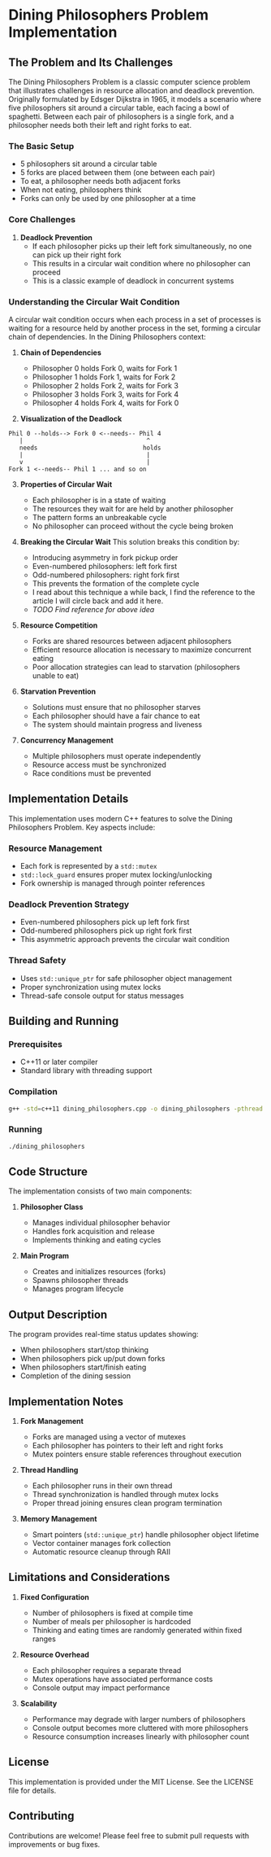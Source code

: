# Dining Philosophers Problem Implementation

## The Problem and Its Challenges

The Dining Philosophers Problem is a classic computer science problem that illustrates challenges in resource allocation and deadlock prevention. Originally formulated by Edsger Dijkstra in 1965, it models a scenario where five philosophers sit around a circular table, each facing a bowl of spaghetti. Between each pair of philosophers is a single fork, and a philosopher needs both their left and right forks to eat.

### The Basic Setup
- 5 philosophers sit around a circular table
- 5 forks are placed between them (one between each pair)
- To eat, a philosopher needs both adjacent forks
- When not eating, philosophers think
- Forks can only be used by one philosopher at a time

### Core Challenges

1. **Deadlock Prevention**
    - If each philosopher picks up their left fork simultaneously, no one can pick up their right fork
    - This results in a circular wait condition where no philosopher can proceed
    - This is a classic example of deadlock in concurrent systems

### Understanding the Circular Wait Condition

A circular wait condition occurs when each process in a set of processes is waiting for a resource held by another process in the set, forming a circular chain of dependencies. In the Dining Philosophers context:

1. **Chain of Dependencies**
    - Philosopher 0 holds Fork 0, waits for Fork 1
    - Philosopher 1 holds Fork 1, waits for Fork 2
    - Philosopher 2 holds Fork 2, waits for Fork 3
    - Philosopher 3 holds Fork 3, waits for Fork 4
    - Philosopher 4 holds Fork 4, waits for Fork 0

2. **Visualization of the Deadlock**
```
Phil 0 --holds--> Fork 0 <--needs-- Phil 4
   |                                  ^
   needs                             holds
   |                                  |
   v                                  |
Fork 1 <--needs-- Phil 1 ... and so on
```

3. **Properties of Circular Wait**
    - Each philosopher is in a state of waiting
    - The resources they wait for are held by another philosopher
    - The pattern forms an unbreakable cycle
    - No philosopher can proceed without the cycle being broken

4. **Breaking the Circular Wait**
   This solution breaks this condition by:
    - Introducing asymmetry in fork pickup order
    - Even-numbered philosophers: left fork first
    - Odd-numbered philosophers: right fork first
    - This prevents the formation of the complete cycle
    - I read about this technique a while back, I find the reference to the article I will circle back and add it here.
    - *TODO Find reference for above idea*

2. **Resource Competition**
    - Forks are shared resources between adjacent philosophers
    - Efficient resource allocation is necessary to maximize concurrent eating
    - Poor allocation strategies can lead to starvation (philosophers unable to eat)

3. **Starvation Prevention**
    - Solutions must ensure that no philosopher starves
    - Each philosopher should have a fair chance to eat
    - The system should maintain progress and liveness

4. **Concurrency Management**
    - Multiple philosophers must operate independently
    - Resource access must be synchronized
    - Race conditions must be prevented

## Implementation Details

This implementation uses modern C++ features to solve the Dining Philosophers Problem. Key aspects include:

### Resource Management
- Each fork is represented by a `std::mutex`
- `std::lock_guard` ensures proper mutex locking/unlocking
- Fork ownership is managed through pointer references

### Deadlock Prevention Strategy
- Even-numbered philosophers pick up left fork first
- Odd-numbered philosophers pick up right fork first
- This asymmetric approach prevents the circular wait condition

### Thread Safety
- Uses `std::unique_ptr` for safe philosopher object management
- Proper synchronization using mutex locks
- Thread-safe console output for status messages

## Building and Running

### Prerequisites
- C++11 or later compiler
- Standard library with threading support

### Compilation
```bash
g++ -std=c++11 dining_philosophers.cpp -o dining_philosophers -pthread
```

### Running
```bash
./dining_philosophers
```

## Code Structure

The implementation consists of two main components:

1. **Philosopher Class**
    - Manages individual philosopher behavior
    - Handles fork acquisition and release
    - Implements thinking and eating cycles

2. **Main Program**
    - Creates and initializes resources (forks)
    - Spawns philosopher threads
    - Manages program lifecycle

## Output Description

The program provides real-time status updates showing:
- When philosophers start/stop thinking
- When philosophers pick up/put down forks
- When philosophers start/finish eating
- Completion of the dining session

## Implementation Notes

1. **Fork Management**
    - Forks are managed using a vector of mutexes
    - Each philosopher has pointers to their left and right forks
    - Mutex pointers ensure stable references throughout execution

2. **Thread Handling**
    - Each philosopher runs in their own thread
    - Thread synchronization is handled through mutex locks
    - Proper thread joining ensures clean program termination

3. **Memory Management**
    - Smart pointers (`std::unique_ptr`) handle philosopher object lifetime
    - Vector container manages fork collection
    - Automatic resource cleanup through RAII

## Limitations and Considerations

1. **Fixed Configuration**
    - Number of philosophers is fixed at compile time
    - Number of meals per philosopher is hardcoded
    - Thinking and eating times are randomly generated within fixed ranges

2. **Resource Overhead**
    - Each philosopher requires a separate thread
    - Mutex operations have associated performance costs
    - Console output may impact performance

3. **Scalability**
    - Performance may degrade with larger numbers of philosophers
    - Console output becomes more cluttered with more philosophers
    - Resource consumption increases linearly with philosopher count

## License
This implementation is provided under the MIT License. See the LICENSE file for details.

## Contributing
Contributions are welcome! Please feel free to submit pull requests with improvements or bug fixes.